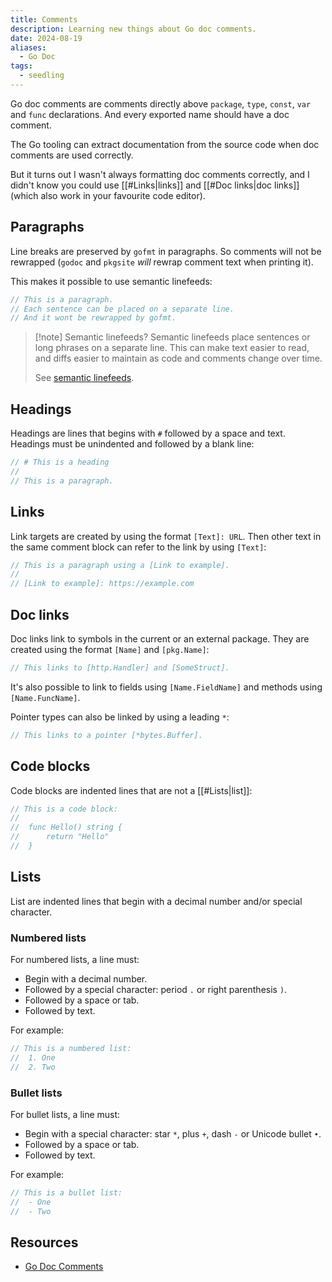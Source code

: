 ```yaml
---
title: Comments
description: Learning new things about Go doc comments.
date: 2024-08-19
aliases:
  - Go Doc
tags:
  - seedling
---
```


Go doc comments are comments directly above `package`, `type`, `const`, `var` and `func` declarations. And every exported name should have a doc comment.

The Go tooling can extract documentation from the source code when doc comments are used correctly.

But it turns out I wasn't always formatting doc comments correctly, and I didn't know you could use [[#Links|links]] and [[#Doc links|doc links]] (which also work in your favourite code editor).

## Paragraphs

Line breaks are preserved by `gofmt` in paragraphs. So comments will not be rewrapped (`godoc` and `pkgsite` _will_ rewrap comment text when printing it).

This makes it possible to use semantic linefeeds:

```go
// This is a paragraph.
// Each sentence can be placed on a separate line.
// And it wont be rewrapped by gofmt.
```

> [!note] Semantic linefeeds?
> Semantic linefeeds place sentences or long phrases on a separate line. This can make text easier to read, and diffs easier to maintain as code and comments change over time.
>
> See [semantic linefeeds](https://rhodesmill.org/brandon/2012/one-sentence-per-line/).

## Headings

Headings are lines that begins with `#` followed by a space and text. Headings must be unindented and followed by a blank line:

```go
// # This is a heading
//
// This is a paragraph.
```

## Links

Link targets are created by using the format `[Text]: URL`. Then other text in the same comment block can refer to the link by using `[Text]`:

```go
// This is a paragraph using a [Link to example].
//
// [Link to example]: https://example.com
```

## Doc links

Doc links link to symbols in the current or an external package. They are created using the format `[Name]` and `[pkg.Name]`:

```go
// This links to [http.Handler] and [SomeStruct].
```

It's also possible to link to fields using `[Name.FieldName]` and methods using `[Name.FuncName]`.

Pointer types can also be linked by using a leading `*`:

```go
// This links to a pointer [*bytes.Buffer].
```

## Code blocks

Code blocks are indented lines that are not a [[#Lists|list]]:

```go
// This is a code block:
//
//	func Hello() string {
//		return "Hello"
//	}
```

## Lists

List are indented lines that begin with a decimal number and/or special character.

### Numbered lists

For numbered lists, a line must:

- Begin with a decimal number.
- Followed by a special character: period `.` or right parenthesis `)`.
- Followed by a space or tab.
- Followed by text.

For example:

```go
// This is a numbered list:
//	1. One
//	2. Two
```

### Bullet lists

For bullet lists, a line must:

- Begin with a special character: star `*`, plus `+`, dash `-` or Unicode bullet `•`.
- Followed by a space or tab.
- Followed by text.

For example:

```go
// This is a bullet list:
//	- One
//	- Two
```

## Resources

- [Go Doc Comments](https://tip.golang.org/doc/comment)
